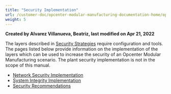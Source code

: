 ```yaml
---
title: "Security Implementation"
url: /customer-doc/opcenter-modular-manufacturing-documentation-home/opcenter-modular-manufacturing-security-concept/security-implementation/
weight: 5
---
```


**Created by Alvarez Villanueva, Beatriz, last modified on Apr 21, 2022** 

 

The layers described in [Security Strategies](/customer-doc/opcenter-modular-manufacturing-documentation-home/opcenter-modular-manufacturing-security-concept/security-strategies/) require configuration and tools. The pages listed below provide information on the implementation of the layers which can be used to increase the security of an Opcenter Modular Manufacturing scenario. The plant security implementation is not in the scope of this manual.

- [Network Security Implementation](C:\Users\anil.birajdar\Desktop\confl\ModMOM\Network-Security-Implementation_132566080.html)
- [System Integrity Implementation](C:\Users\anil.birajdar\Desktop\confl\ModMOM\System-Integrity-Implementation_132566087.html)
- [Security Recommendations](C:\Users\anil.birajdar\Desktop\confl\ModMOM\Security-Recommendations_132566101.html)
